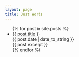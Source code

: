 ```yaml
---
layout: page
title: Just Words
---
```


<ul>
{% for post in site.posts %}
    <li>
        <a href="{{ site.prefix  }}{{ post.url }}">{{ post.title }}</a>
        <div class="date">{{ post.date | date_to_string }}</div>
        {{ post.excerpt }}
    </li>
{% endfor %}
</ul>
